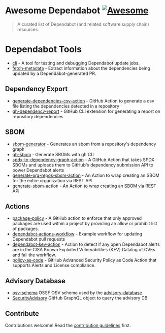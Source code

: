 # Awesome Dependabot [![Awesome](https://awesome.re/badge.svg)](https://awesome.re)

> A curated list of Dependabot (and related software supply chain) resources.

# Dependabot Tools
- [cli](https://github.com/dependabot/cli) - A tool for testing and debugging Dependabot update jobs.
- [fetch-metadata](https://github.com/dependabot/fetch-metadata) - Extract information about the dependencies being updated by a Dependabot-generated PR.

## Dependency Export
- [generate-dependencies-csv-action](https://github.com/thedave42/generate-dependencies-csv-action) - GitHub Action to generate a csv file listing the dependencies detected in a repository
- [gh-dependency-report](https://github.com/andyfeller/gh-dependency-report) - GitHub CLI extension for generating a report on repository dependencies.

## SBOM
- [sbom-generator](https://github.com/jhutchings1/sbom-generator) - Generates an sbom from a repository's dependency graph
- [gh-sbom](https://github.com/advanced-security/gh-sbom) - Generate SBOMs with gh CLI
- [spdx-to-dependency-graph-action](https://github.com/jhutchings1/spdx-to-dependency-graph-action) - A GitHub Action that takes SPDX SBOMs and uploads them to GitHub's dependency submission API to power Dependabot alerts
- [generate-org-repos-sbom-action](https://github.com/joshjohanning/generate-org-repos-sbom-action) - An Action to wrap creating an SBOM for the entire organization via REST API
- [generate-sbom-action](https://github.com/advanced-security/generate-sbom-action) - An Action to wrap creating an SBOM via REST API


## Actions
- [package-policy](https://github.com/rob-derosa/package-policy) - A GitHub action to enforce that only approved packages are used within a project by providing an allow or prohibit list of packages.
- [dependabot-actions-workflow](https://github.com/dependabot/dependabot-actions-workflow) - Example workflow for updating Dependabot pull requests
- [dependabot-kev-action](https://github.com/advanced-security/dependabot-kev-action) - Action to detect if any open Dependabot alerts are in the CISA Known Exploited Vulnerabilities (KEV) Catalog of CVEs and fail the workflow.
- [policy-as-code](https://github.com/advanced-security/policy-as-code/blob/main/ghascompliance/defaults/policy.yml) - GitHub Advanced Security Policy as Code Action that supports Alerts and License compliance.

## Advisory Database
- [osv-schema](https://ossf.github.io/osv-schema/) OSSF OSV schema used by the [advisory-database](https://github.com/github/advisory-database/blob/main/CONTRIBUTING.md)
- [SecurityAdvisory](https://docs.github.com/en/graphql/reference/objects#securityadvisory) GitHub GraphQL object to query the advisory DB

## Contribute

Contributions welcome! Read the [contribution guidelines](CONTRIBUTING.md) first.
